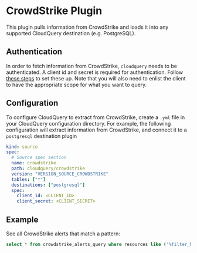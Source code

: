 # CrowdStrike Plugin

This plugin pulls information from CrowdStrike and loads it into any supported CloudQuery destination (e.g. PostgreSQL).

## Authentication

In order to fetch information from CrowdStrike, `cloudquery` needs to be authenticated. A client id and secret is required for authentication. Follow [these steps](https://www.crowdstrike.com/blog/tech-center/get-access-falcon-apis/) to set these up. Note that you will also need to enlist the client to have the appropriate scope for what you want to query.

## Configuration

To configure CloudQuery to extract from CrowdStrike, create a `.yml` file in your CloudQuery configuration directory.
For example, the following configuration will extract information from CrowdStrike, and connect it to a `postgresql` destination plugin

```yaml
kind: source
spec:
  # Source spec section
  name: crowdstrike
  path: cloudquery/crowdstrike
  version: "VERSION_SOURCE_CROWDSTRIKE"
  tables: ["*"]
  destinations: ["postgresql"]
  spec:
    client_id: <CLIENT_ID>
    client_secret: <CLIENT_SECRET>
```

## Example

See all CrowdStrike alerts that match a pattern:

```sql
select * from crowdstrike_alerts_query where resources like ('%filter_here%');
```

